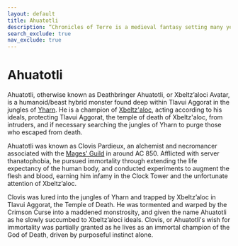 ```yaml
---
layout: default
title: Ahuatotli
description: “Chronicles of Terre is a medieval fantasy setting many years in the writing.”
search_exclude: true
nav_exclude: true
---
```


# Ahuatotli

Ahuatotli, otherwise known as Deathbringer Ahuatotli, or Xbeltz’aloci Avatar, is a humanoid/beast hybrid monster found deep within Tlavui Aggorat in the jungles of [Yharn](../../region/Yharn). He is a champion of [Xbeltz'aloc](../../religion/patronus/Xbeltz'aloc), acting according to his ideals, protecting Tlavui Aggorat, the temple of death of Xbeltz'aloc, from intruders, and if necessary searching the jungles of Yharn to purge those who escaped from death.

Ahuatotli was known as Clovis Pardieux, an alchemist and necromancer associated with the [Mages' Guild](../../region/Labyrinthine) in around AC 850. Afflicted with server thanatophobia, he pursued immortality through extending the life expectancy of the human body, and conducted experiments to augment the flesh and blood, earning him infamy in the Clock Tower and the unfortunate attention of Xbeltz’aloc. 

Clovis was lured into the jungles of Yharn and trapped by Xbeltz’aloc in Tlavui Aggorat, the Temple of Death. He was tormented and warped by the Crimson Curse into a maddened monstrosity, and given the name Ahuatotli as he slowly succumbed to Xbeltz’aloci ideals. Clovis, or Ahuatotli's wish for immortality was partially granted as he lives as an immortal champion of the God of Death, driven by purposeful instinct alone.
